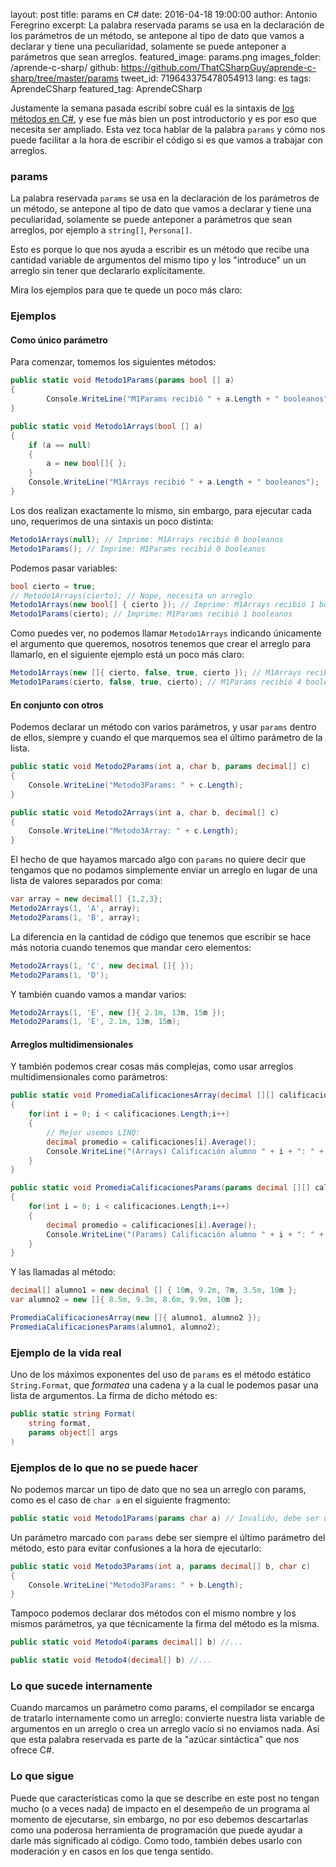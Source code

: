 layout: post
title: params en C#
date: 2016-04-18 19:00:00
author: Antonio Feregrino
excerpt: La palabra reservada params se usa en la declaración de los parámetros de un método, se antepone al tipo de dato que vamos a declarar y tiene una peculiaridad, solamente se puede anteponer a parámetros que sean arreglos.
featured_image: params.png
images_folder: /aprende-c-sharp/
github: https://github.com/ThatCSharpGuy/aprende-c-sharp/tree/master/params
tweet_id: 719643375478054913
lang: es
tags: AprendeCSharp
featured_tag: AprendeCSharp


Justamente la semana pasada escribí sobre cuál es la sintaxis de <a href="../metodos-c-sharp">los métodos en C#</a>, y ese fue más bien un post introductorio y es por eso que necesita ser ampliado. Esta vez toca hablar de la palabra `params` y cómo nos puede facilitar a la hora de escribir el código si es que vamos a trabajar con arreglos.

### params  
La palabra reservada `params` se usa en la declaración de los parámetros de un método, se antepone al tipo de dato que vamos a declarar y tiene una peculiaridad, solamente se puede anteponer a parámetros que sean arreglos, por ejemplo a `string[]`, `Persona[]`.

Esto es porque lo que nos ayuda a escribir es un método que recibe una cantidad variable de argumentos del mismo tipo y los "introduce" un un arreglo sin tener que declararlo explícitamente.

Mira los ejemplos para que te quede un poco más claro:

### Ejemplos

#### Como único parámetro

Para comenzar, tomemos los siguientes métodos:
```csharp  
public static void Metodo1Params(params bool [] a)
{
        Console.WriteLine("M1Params recibió " + a.Length + " booleanos");
}

public static void Metodo1Arrays(bool [] a)
{
    if (a == null)
    {
        a = new bool[]{ };
    }
    Console.WriteLine("M1Arrays recibió " + a.Length + " booleanos");
}
```  

Los dos realizan exactamente lo mismo, sin embargo, para ejecutar cada uno, requerimos de una sintaxis un poco distinta:

```csharp  
Metodo1Arrays(null); // Imprime: M1Arrays recibió 0 booleanos
Metodo1Params(); // Imprime: M1Params recibió 0 booleanos
```  

Podemos pasar variables:

```csharp  
bool cierto = true;
// Metodo1Arrays(cierto); // Nope, necesita un arreglo
Metodo1Arrays(new bool[] { cierto }); // Imprime: M1Arrays recibió 1 booleanos
Metodo1Params(cierto); // Imprime: M1Params recibió 1 booleanos
```  

Como puedes ver, no podemos llamar `Metodo1Arrays` indicando únicamente el argumento que queremos, nosotros tenemos que crear el arreglo para llamarlo, en el siguiente ejemplo está un poco más claro:

```csharp  
Metodo1Arrays(new []{ cierto, false, true, cierto }); // M1Arrays recibió 4 booleanos
Metodo1Params(cierto, false, true, cierto); // M1Params recibió 4 booleanos
```  

#### En conjunto con otros

Podemos declarar un método con varios parámetros, y usar `params` dentro de ellos, siempre y cuando el que marquemos sea el último parámetro de la lista.

```csharp  
public static void Metodo2Params(int a, char b, params decimal[] c)
{
    Console.WriteLine("Metodo3Params: " + c.Length);
}

public static void Metodo2Arrays(int a, char b, decimal[] c)
{
    Console.WriteLine("Metodo3Array: " + c.Length);
}
```  

El hecho de que hayamos marcado algo con `params` no quiere decir que tengamos que no podamos simplemente enviar un arreglo en lugar de una lista de valores separados por coma:

```csharp  
var array = new decimal[] {1,2,3};
Metodo2Arrays(1, 'A', array);
Metodo2Params(1, 'B', array);
```  

La diferencia en la cantidad de código que tenemos que escribir se hace más notoria cuando tenemos que mandar cero elementos:

```csharp  
Metodo2Arrays(1, 'C', new decimal []{ });
Metodo2Params(1, 'D');
```  

Y también cuando vamos a mandar varios:

```csharp  
Metodo2Arrays(1, 'E', new []{ 2.1m, 13m, 15m });
Metodo2Params(1, 'E', 2.1m, 13m, 15m);
```  

#### Arreglos multidimensionales

Y también podemos crear cosas más complejas, como usar arreglos multidimensionales como parámetros:

```csharp  
public static void PromediaCalificacionesArray(decimal [][] calificaciones)
{
    for(int i = 0; i < calificaciones.Length;i++)
    {
        // Mejor usemos LINQ:
        decimal promedio = calificaciones[i].Average();
        Console.WriteLine("(Arrays) Calificación alumno " + i + ": " + promedio);
    }
}

public static void PromediaCalificacionesParams(params decimal [][] calificaciones)
{
    for(int i = 0; i < calificaciones.Length;i++)
    {
        decimal promedio = calificaciones[i].Average();
        Console.WriteLine("(Params) Calificación alumno " + i + ": " + promedio);
    }
}
```  

Y las llamadas al método:

```csharp  
decimal[] alumno1 = new decimal [] { 10m, 9.2m, 7m, 3.5m, 10m };
var alumno2 = new []{ 8.5m, 9.3m, 8.6m, 9.9m, 10m };

PromediaCalificacionesArray(new []{ alumno1, alumno2 });
PromediaCalificacionesParams(alumno1, alumno2);
```  

### Ejemplo de la vida real
Uno de los máximos exponentes del uso de `params` es el método estático `String.Format`, que *formatea* una cadena y a la cual le podemos pasar una lista de argumentos. La firma de dicho método es:

```csharp  
public static string Format(
	string format,
	params object[] args
)
```  

### Ejemplos de lo que no se puede hacer

No podemos marcar un tipo de dato que no sea un arreglo con params, como es el caso de `char a` en el siguiente fragmento:

```csharp  
public static void Metodo1Params(params char a) // Invalido, debe ser un arreglo
```  

Un parámetro marcado con `params` debe ser siempre el último parámetro del método, esto para evitar confusiones a la hora de ejecutarlo:

```csharp  
public static void Metodo3Params(int a, params decimal[] b, char c)
{
    Console.WriteLine("Metodo3Params: " + b.Length);
}
```  

Tampoco podemos declarar dos métodos con el mismo nombre y los mismos parámetros, ya que técnicamente la firma del método es la misma.

```csharp  
public static void Metodo4(params decimal[] b) //...

public static void Metodo4(decimal[] b) //...
```  

### Lo que sucede internamente

Cuando marcamos un parámetro como params, el compilador se encarga de tratarlo internamente como un arreglo: convierte nuestra lista variable de argumentos en un arreglo o crea un arreglo vacío si no enviamos nada. Así que esta palabra reservada es parte de la "azúcar sintáctica" que nos ofrece C#.


### Lo que sigue
Puede que características como la que se describe en este post no tengan mucho (o a veces nada) de impacto en el desempeño de un programa al momento de ejecutarse, sin embargo, no por eso debemos descartarlas como una poderosa herramienta de programación que puede ayudar a darle más significado al código. Como todo, también debes usarlo con moderación y en casos en los que tenga sentido.